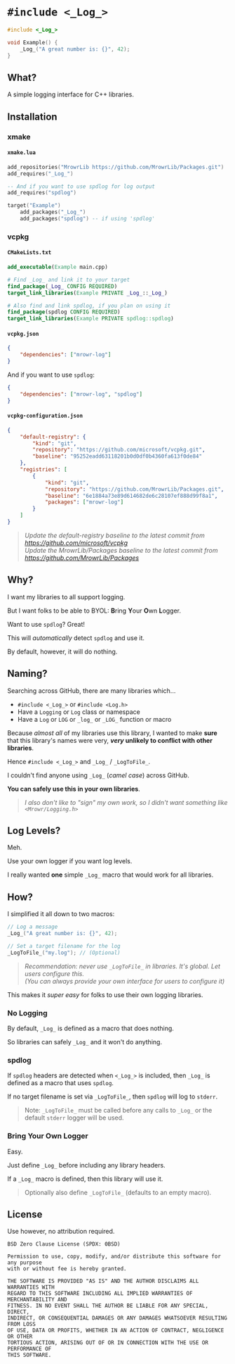 # `#include <_Log_>`

```cpp
#include <_Log_>

void Example() {
    _Log_("A great number is: {}", 42);
}
```

## What?

A simple logging interface for C++ libraries.

## Installation

### xmake

#### `xmake.lua`

```lua
add_repositories("MrowrLib https://github.com/MrowrLib/Packages.git")
add_requires("_Log_")

-- And if you want to use spdlog for log output
add_requires("spdlog")

target("Example")
    add_packages("_Log_")
    add_packages("spdlog") -- if using 'spdlog'
```

### vcpkg

#### `CMakeLists.txt`

```cmake
add_executable(Example main.cpp)

# Find _Log_ and link it to your target
find_package(_Log_ CONFIG REQUIRED)
target_link_libraries(Example PRIVATE _Log_::_Log_)

# Also find and link spdlog, if you plan on using it
find_package(spdlog CONFIG REQUIRED)
target_link_libraries(Example PRIVATE spdlog::spdlog)
```

#### `vcpkg.json`

```json
{
    "dependencies": ["mrowr-log"]
}
```

And if you want to use `spdlog`:

```json
{
    "dependencies": ["mrowr-log", "spdlog"]
}
```

#### `vcpkg-configuration.json`

```json
{
    "default-registry": {
        "kind": "git",
        "repository": "https://github.com/microsoft/vcpkg.git",
        "baseline": "95252eadd63118201b0d0df0b4360fa613f0de84"
    },
    "registries": [
        {
            "kind": "git",
            "repository": "https://github.com/MrowrLib/Packages.git",
            "baseline": "6e1884a73e89d614682de6c28107ef888d99f8a1",
            "packages": ["mrowr-log"]
        }
    ]
}
```

> _Update the default-registry baseline to the latest commit from https://github.com/microsoft/vcpkg_  
> _Update the MrowrLib/Packages baseline to the latest commit from https://github.com/MrowrLib/Packages_

## Why?

I want my libraries to all support logging.

But I want folks to be able to BYOL: **B**ring **Y**our **O**wn **L**ogger.

Want to use `spdlog`? Great!

This will _automatically_ detect `spdlog` and use it.

By default, however, it will do nothing.

## Naming?

Searching across GitHub, there are many libraries which...
- `#include <_Log_>` or `#include <Log.h>`
- Have a `Logging` or `Log` class or namespace
- Have a `Log` or `LOG` or `_log_` or `_LOG_` function or macro

Because _almost all_ of my libraries use this library, I wanted to make **sure** that this library's names were very, **_very_ unlikely to conflict with other libraries**.

Hence `#include <_Log_>` and `_Log_` / `_LogToFile_`.

I couldn't find anyone using `_Log_` (_camel case_) across GitHub.

**You can safely use this in your own libraries**.

> _I also don't like to "sign" my own work, so I didn't want something like `<Mrowr/Logging.h>`_

## Log Levels?

Meh.

Use your own logger if you want log levels.

I really wanted **one** simple `_Log_` macro that would work for all libraries.

## How?

I simplified it all down to two macros:

```cpp
// Log a message
_Log_("A great number is: {}", 42);

// Set a target filename for the log
_LogToFile_("my.log"); // (Optional)
```

> _Recommendation: never use `_LogToFile_` in libraries. It's global. Let users configure this._  
> _(You can always provide your own interface for users to configure it)_

This makes it _super easy_ for folks to use their own logging libraries.

### No Logging

By default, `_Log_` is defined as a macro that does nothing.

So libraries can safely `_Log_` and it won't do anything.

### spdlog

If `spdlog` headers are detected when `<_Log_>` is included, then `_Log_` is defined as a macro that uses `spdlog`.

If no target filename is set via `_LogToFile_`, then `spdlog` will log to `stderr`.

> Note: `_LogToFile_` must be called before any calls to `_Log_` or the default `stderr` logger will be used.

### Bring Your Own Logger

Easy.

Just define `_Log_` before including any library headers.

If a `_Log_` macro is defined, then this library will use it.

> Optionally also define `_LogToFile_` (defaults to an empty macro).

## License

Use however, no attribution required.

```
BSD Zero Clause License (SPDX: 0BSD)

Permission to use, copy, modify, and/or distribute this software for any purpose
with or without fee is hereby granted.

THE SOFTWARE IS PROVIDED "AS IS" AND THE AUTHOR DISCLAIMS ALL WARRANTIES WITH
REGARD TO THIS SOFTWARE INCLUDING ALL IMPLIED WARRANTIES OF MERCHANTABILITY AND
FITNESS. IN NO EVENT SHALL THE AUTHOR BE LIABLE FOR ANY SPECIAL, DIRECT,
INDIRECT, OR CONSEQUENTIAL DAMAGES OR ANY DAMAGES WHATSOEVER RESULTING FROM LOSS
OF USE, DATA OR PROFITS, WHETHER IN AN ACTION OF CONTRACT, NEGLIGENCE OR OTHER
TORTIOUS ACTION, ARISING OUT OF OR IN CONNECTION WITH THE USE OR PERFORMANCE OF
THIS SOFTWARE.

```
